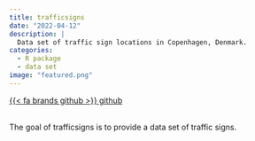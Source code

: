 ```yaml
---
title: trafficsigns
date: "2022-04-12"
description: |
  Data set of traffic sign locations in Copenhagen, Denmark.
categories:
  - R package
  - data set
image: "featured.png"
---
```




<div class="project-buttons">
<a href="https://github.com/EmilHvitfeldt/trafficsigns">
  {{< fa brands github >}} github
</a>
</div>
<br>

The goal of trafficsigns is to provide a data set of traffic signs.
